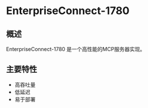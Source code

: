# EnterpriseConnect-1780

## 概述

EnterpriseConnect-1780 是一个高性能的MCP服务器实现。

## 主要特性

- 高吞吐量
- 低延迟
- 易于部署

